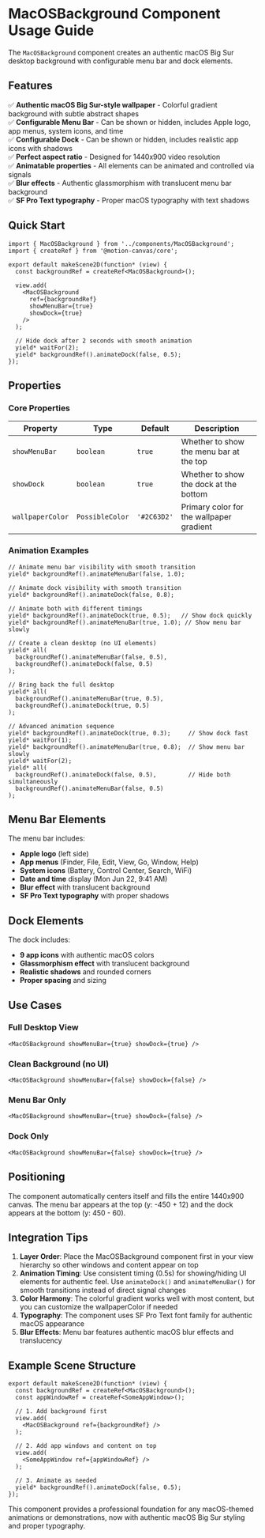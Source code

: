 # MacOSBackground Component Usage Guide

The `MacOSBackground` component creates an authentic macOS Big Sur desktop background with configurable menu bar and dock elements.

## Features

✅ **Authentic macOS Big Sur-style wallpaper** - Colorful gradient background with subtle abstract shapes  
✅ **Configurable Menu Bar** - Can be shown or hidden, includes Apple logo, app menus, system icons, and time  
✅ **Configurable Dock** - Can be shown or hidden, includes realistic app icons with shadows  
✅ **Perfect aspect ratio** - Designed for 1440x900 video resolution  
✅ **Animatable properties** - All elements can be animated and controlled via signals  
✅ **Blur effects** - Authentic glassmorphism with translucent menu bar background  
✅ **SF Pro Text typography** - Proper macOS typography with text shadows  

## Quick Start

```tsx
import { MacOSBackground } from '../components/MacOSBackground';
import { createRef } from '@motion-canvas/core';

export default makeScene2D(function* (view) {
  const backgroundRef = createRef<MacOSBackground>();
  
  view.add(
    <MacOSBackground
      ref={backgroundRef}
      showMenuBar={true}
      showDock={true}
    />
  );
  
  // Hide dock after 2 seconds with smooth animation
  yield* waitFor(2);
  yield* backgroundRef().animateDock(false, 0.5);
});
```

## Properties

### Core Properties

| Property | Type | Default | Description |
|----------|------|---------|-------------|
| `showMenuBar` | `boolean` | `true` | Whether to show the menu bar at the top |
| `showDock` | `boolean` | `true` | Whether to show the dock at the bottom |
| `wallpaperColor` | `PossibleColor` | `'#2C63D2'` | Primary color for the wallpaper gradient |

### Animation Examples

```tsx
// Animate menu bar visibility with smooth transition
yield* backgroundRef().animateMenuBar(false, 1.0);

// Animate dock visibility with smooth transition
yield* backgroundRef().animateDock(false, 0.8);

// Animate both with different timings
yield* backgroundRef().animateDock(true, 0.5);   // Show dock quickly
yield* backgroundRef().animateMenuBar(true, 1.0); // Show menu bar slowly

// Create a clean desktop (no UI elements)
yield* all(
  backgroundRef().animateMenuBar(false, 0.5),
  backgroundRef().animateDock(false, 0.5)
);

// Bring back the full desktop
yield* all(
  backgroundRef().animateMenuBar(true, 0.5),
  backgroundRef().animateDock(true, 0.5)
);

// Advanced animation sequence
yield* backgroundRef().animateDock(true, 0.3);     // Show dock fast
yield* waitFor(1);
yield* backgroundRef().animateMenuBar(true, 0.8);  // Show menu bar slowly
yield* waitFor(2);
yield* all(
  backgroundRef().animateDock(false, 0.5),         // Hide both simultaneously
  backgroundRef().animateMenuBar(false, 0.5)
);
```

## Menu Bar Elements

The menu bar includes:
- **Apple logo** (left side)
- **App menus** (Finder, File, Edit, View, Go, Window, Help)
- **System icons** (Battery, Control Center, Search, WiFi)
- **Date and time** display (Mon Jun 22, 9:41 AM)
- **Blur effect** with translucent background
- **SF Pro Text typography** with proper shadows

## Dock Elements

The dock includes:
- **9 app icons** with authentic macOS colors
- **Glassmorphism effect** with translucent background
- **Realistic shadows** and rounded corners
- **Proper spacing** and sizing

## Use Cases

### Full Desktop View
```tsx
<MacOSBackground showMenuBar={true} showDock={true} />
```

### Clean Background (no UI)
```tsx
<MacOSBackground showMenuBar={false} showDock={false} />
```

### Menu Bar Only
```tsx
<MacOSBackground showMenuBar={true} showDock={false} />
```

### Dock Only
```tsx
<MacOSBackground showMenuBar={false} showDock={true} />
```

## Positioning

The component automatically centers itself and fills the entire 1440x900 canvas. The menu bar appears at the top (y: -450 + 12) and the dock appears at the bottom (y: 450 - 60).

## Integration Tips

1. **Layer Order**: Place the MacOSBackground component first in your view hierarchy so other windows and content appear on top
2. **Animation Timing**: Use consistent timing (0.5s) for showing/hiding UI elements for authentic feel. Use `animateDock()` and `animateMenuBar()` for smooth transitions instead of direct signal changes
3. **Color Harmony**: The colorful gradient works well with most content, but you can customize the wallpaperColor if needed
4. **Typography**: The component uses SF Pro Text font family for authentic macOS appearance
5. **Blur Effects**: Menu bar features authentic macOS blur effects and translucency

## Example Scene Structure

```tsx
export default makeScene2D(function* (view) {
  const backgroundRef = createRef<MacOSBackground>();
  const appWindowRef = createRef<SomeAppWindow>();
  
  // 1. Add background first
  view.add(
    <MacOSBackground ref={backgroundRef} />
  );
  
  // 2. Add app windows and content on top
  view.add(
    <SomeAppWindow ref={appWindowRef} />
  );
  
  // 3. Animate as needed
  yield* backgroundRef().animateDock(false, 0.5);
});
```

This component provides a professional foundation for any macOS-themed animations or demonstrations, now with authentic macOS Big Sur styling and proper typography. 